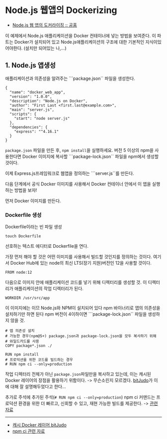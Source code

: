 # Node.js 웹앱의 Dockerizing
- [Node.js 웹 앱의 도커라이징 :: 공홈](https://nodejs.org/ko/docs/guides/nodejs-docker-webapp/)

이 예제에서 Node.js 애플리케이션을 Docker 컨테이너에 넣는 방법을 보여준다.
이 파트는 Docker가 설치되어 있고 Node.js애플리케이션의 구조에 대한 기본적인 지식이있어야한다. (설치만 되어있는 나,...)

## 1. Node.js 앱생성
애플리케이션과 의존성을 알려주는 ```package.json`` 파일을 생성한다.
```
{
  "name": "docker_web_app",
  "version": "1.0.0",
  "description": "Node.js on Docker",
  "author": "First Last <first.last@example.com>",
  "main": "server.js",
  "scripts": {
    "start": "node server.js"
  },
  "dependencies": {
    "express": "^4.16.1"
  }
}
```
```package.json``` 파일을 만든 후, ```npm install```을 실행하세요. 
버전 5 이상의 npm을 사용한다면 Docker 이미지에 복사할 ```package-lock.json`` 파일을 npm에서 생성할 것이다.

이제 Express.js프레임워크로 웹앱을 정의하는 ```server.js``를 만든다.

다음 단계에서 공식 Docker 이미지를 사용해서 Docker 컨테이너 안에서 이 앱을 실행하는 방법을 보자!

먼저 Docker 이미지를 만든다.

### Dockerfile 생성
Dockerfile이라는 빈 파일 생성
```
touch Dockerfile
```
선호하는 텍스트 에디터로 Dockerfile을 연다.

가장 먼저 해야 할 것은 어떤 이미지를 사용해서 빌드할 것인지를 정의하는 것이다.
여기서 Docker Hub에 있는 node의 최신 LTS(장기 지원)버전인 12을 사용할 것이다.
```
FROM node:12
```

다음으로 이미지 안에 애플리케이션 코드를 넣기 위해 디렉터리를 생성할 것.
이 디렉터리가 애플리케이션의 작업 디렉터리가 된다.
```
WORKDIR /usr/src/app
```
이 이미지에는 이므 Node.js와 NPM이 설치되어 있다 npm 바이너리로 앱의 의존성을 설치하기만 하면 된다
npm 버전이 4이하이면 ```package-lock.json`` 파일을 생성하지 않을 것.

```
# 앱 의존성 설치
# 가능한 경우(npm@5+) package.json과 package-lock.json을 모두 복사하기 위해
# 와일드카드를 사용
COPY package*.json ./

RUN npm install
# 프로덕션을 위한 코드를 빌드하는 경우
# RUN npm ci --only=production
```
작업 디렉터리 전체가 아닌 ```package.json```파일만을 복사하고 있는데, 이는 캐시된 Docker 레이어의 장점을 활용하기 위함이다.
 -> 무슨소린지 모르겠다. [bitJudo](http://bitjudo.com/blog/2014/03/13/building-efficient-dockerfiles-node-dot-js/)가 이에 대해 잘 설명해두었다고 한다...

추가로 주석에 추가된 주석(```# RUN npm ci --only=production```) npm ci 커맨드는 프로덕션 환경을 위한 더 빠르고, 신회할 수 있고, 재현 가능한 빌드를 제공한다.
 -> [관련 자료](https://blog.npmjs.org/post/171556855892/introducing-npm-ci-for-faster-more-reliable)


 ---

 - [캐시 Docker 레이어 bitJudo](http://bitjudo.com/blog/2014/03/13/building-efficient-dockerfiles-node-dot-js/)
- [npm ci 관련 자료](https://blog.npmjs.org/post/171556855892/introducing-npm-ci-for-faster-more-reliable)